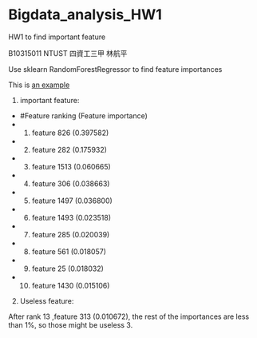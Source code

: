 # Bigdata_analysis_HW1
HW1 to find important feature

B10315011 NTUST 四資工三甲 林航平

Use sklearn RandomForestRegressor to find feature importances

This is [an example](http://example.com/ "Title")

1. important feature: 
 * #Feature ranking (Feature importance)
 * 1. feature 826 (0.397582)
 * 2. feature 282 (0.175932)
 * 3. feature 1513 (0.060665)
 * 4. feature 306 (0.038663)
 * 5. feature 1497 (0.036800)
 * 6. feature 1493 (0.023518)
 * 7. feature 285 (0.020039)
 * 8. feature 561 (0.018057)
 * 9. feature 25 (0.018032)
 * 10. feature 1430 (0.015106)
2. Useless feature:

  After rank 13 ,feature 313 (0.010672),
  the rest of the importances are less than 1%, so those might be useless
3. 
